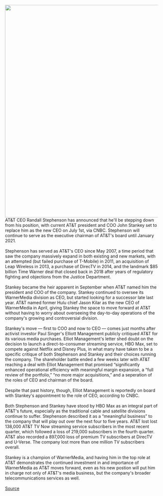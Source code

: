 <img src='https://cdn.vox-cdn.com/thumbor/4Ary-IYqBv8n5_I5qEnOqIh92as=/0x0:2040x1360/1200x800/filters:focal(790x229:1116x555)/cdn.vox-cdn.com/uploads/chorus_image/image/66701981/att_randall_stevenson_ceo_1.0.jpg' width='700px' />AT&T CEO Randall Stephenson has announced that he'll be stepping down from his position, with current AT&T president and COO John Stankey set to replace him as the new CEO on July 1st, via CNBC. Stephenson will continue to serve as the executive chairman of AT&T's board until January 2021.<br/><br/>Stephenson has served as AT&T's CEO since May 2007, a time period that saw the company massively expand in both existing and new markets, with an attempted (but failed purchase of T-Mobile) in 2011, an acquisition of Leap Wireless in 2013, a purchase of DirecTV in 2014, and the landmark $85 billion Time Warner deal that closed back in 2018 after years of regulatory fighting and objections from the Justice Department.<br/><br/>Stankey became the heir apparent in September when AT&T named him the president and COO of the company. Stankey continued to oversee its WarnerMedia division as CEO, but started looking for a successor late last year. AT&T named former Hulu chief Jason Kilar as the new CEO of WarnerMedia in April, giving Stankey the space to move forward at AT&T without having to worry about overseeing the day-to-day operations of the company's growing and controversial division.<br/><br/>Stankey's move — first to COO and now to CEO — comes just months after activist investor Paul Singer's Elliott Management publicly critiqued AT&T for its various media purchases. Elliot Management's letter shed doubt on the decision to launch a direct-to-consumer streaming service, HBO Max, set to compete against Netflix and Disney Plus, in what many have taken to be a specific critique of both Stephenson and Stankey and their choices running the company. The shareholder battle ended a few weeks later with AT&T reaching a deal with Elliot Management that promised “significantly enhanced operational efficiency with meaningful margin expansion, a “full review of the portfolio,” “no more major acquisitions,” and a seperation of the roles of CEO and chairman of the board.<br/><br/>Despite that past history, though, Elliot Management is reportedly on board with Stankey's appointment to the role of CEO, according to CNBC.<br/><br/>Both Stephenson and Stankey have stood by HBO Max as an integral part of AT&T's future, especially as the traditional cable and satellite divisions continue to suffer. Stephenson described it as a “meaningful business” to the company that will play out over the next four to five years. AT&T lost lost 138,000 AT&T TV Now streaming service subscribers in the most recent quarter, which followed a loss of 219,000 subscribers in the fourth quarter. AT&T also recorded a 897,000 loss of premium TV subscribers at DirecTV and U-Verse. The company lost more than one million TV subscribers overall.<br/><br/>Stankey is a champion of WarnerMedia, and having him in the top role at AT&T demonstrates the continued investment in and importance of WarnerMedia as AT&T moves forward, even as his new postion will put him in charge not only of AT&T's media business, but the company's broader telecommunications services as well.<br/><br/><a href='https://www.theverge.com/2020/4/24/21234433/att-ceo-randall-stephenson-retire-replacement-john-stankey-coo'> Source <a/>